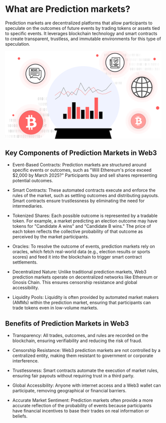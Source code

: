 # What are Prediction markets?

Prediction markets are decentralized platforms that allow participants to speculate on the outcomes of future events by trading tokens or assets tied to specific events. It leverages blockchain technology and smart contracts to create transparent, trustless, and immutable environments for this type of speculation.

![predictionmarket](/docs/images/predictionmarket.png)
## Key Components of Prediction Markets in Web3

- Event-Based Contracts:
Prediction markets are structured around specific events or outcomes, such as "Will Ethereum's price exceed $2,000 by March 2025?" Participants buy and sell shares representing potential outcomes.

- Smart Contracts:
These automated contracts execute and enforce the rules of the market, such as settling outcomes and distributing payouts. Smart contracts ensure trustlessness by eliminating the need for intermediaries.

- Tokenized Shares:
Each possible outcome is represented by a tradable token. For example, a market predicting an election outcome may have tokens for "Candidate A wins" and "Candidate B wins." The price of each token reflects the collective probability of that outcome as perceived by the market participants.

- Oracles:
To resolve the outcome of events, prediction markets rely on oracles, which fetch real-world data (e.g., election results or sports scores) and feed it into the blockchain to trigger smart contract settlements.

- Decentralized Nature:
Unlike traditional prediction markets, Web3 prediction markets operate on decentralized networks like Ethereum or Gnosis Chain. This ensures censorship resistance and global accessibility.

- Liquidity Pools:
Liquidity is often provided by automated market makers (AMMs) within the prediction market, ensuring that participants can trade tokens even in low-volume markets.

## Benefits of Prediction Markets in Web3
- Transparency:
All trades, outcomes, and rules are recorded on the blockchain, ensuring verifiability and reducing the risk of fraud.

- Censorship Resistance:
Web3 prediction markets are not controlled by a centralized entity, making them resistant to government or corporate interference.

- Trustlessness:
Smart contracts automate the execution of market rules, ensuring fair payouts without requiring trust in a third party.

- Global Accessibility:
Anyone with internet access and a Web3 wallet can participate, removing geographical or financial barriers.

- Accurate Market Sentiment:
Prediction markets often provide a more accurate reflection of the probability of events because participants have financial incentives to base their trades on real information or beliefs.


